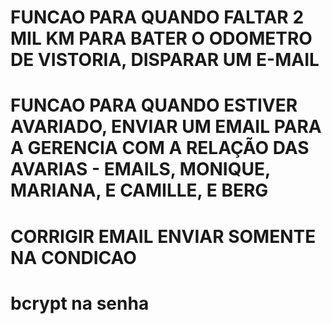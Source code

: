
# FUNCAO PARA QUANDO FALTAR 2 MIL KM PARA BATER O ODOMETRO DE VISTORIA, DISPARAR UM E-MAIL

# FUNCAO PARA QUANDO ESTIVER AVARIADO, ENVIAR UM EMAIL PARA A GERENCIA COM A RELAÇÃO DAS AVARIAS - EMAILS, MONIQUE, MARIANA, E CAMILLE, E BERG

# CORRIGIR EMAIL ENVIAR SOMENTE NA CONDICAO

# bcrypt na senha